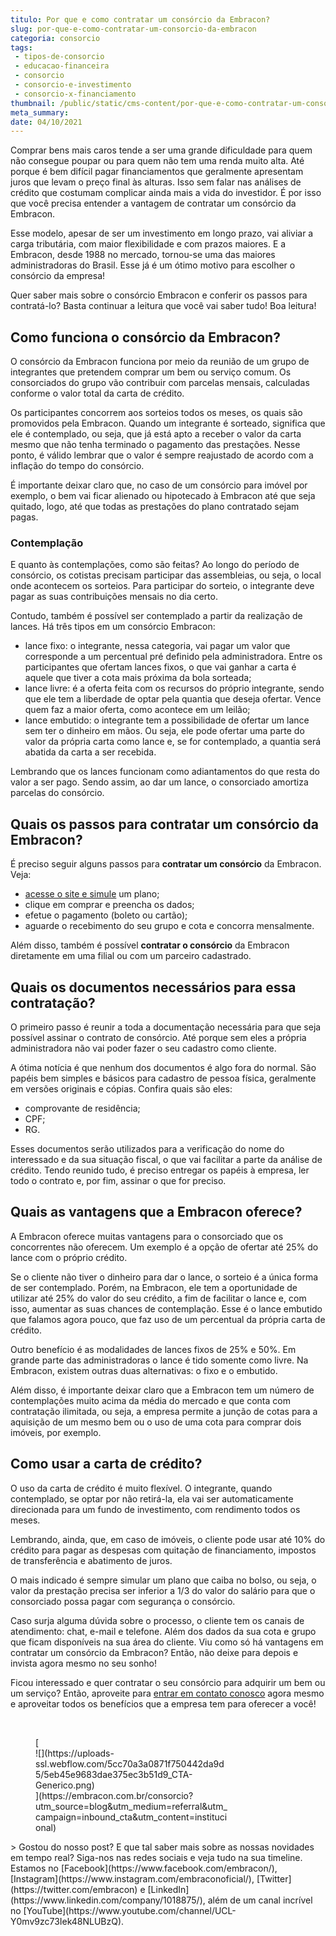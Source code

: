 ```yaml
---
titulo: Por que e como contratar um consórcio da Embracon?
slug: por-que-e-como-contratar-um-consorcio-da-embracon
categoria: consorcio
tags:
 - tipos-de-consorcio
 - educacao-financeira
 - consorcio
 - consorcio-e-investimento
 - consorcio-x-financiamento
thumbnail: /public/static/cms-content/por-que-e-como-contratar-um-consorcio-da-embracon.jpeg
meta_summary: 
date: 04/10/2021
---
```

Comprar bens mais caros tende a ser uma grande dificuldade para quem não consegue poupar ou para quem não tem uma renda muito alta. Até porque é bem difícil pagar financiamentos que geralmente apresentam juros que levam o preço final às alturas. Isso sem falar nas análises de crédito que costumam complicar ainda mais a vida do investidor. É por isso que você precisa entender a vantagem de contratar um consórcio da Embracon.

Esse modelo, apesar de ser um investimento em longo prazo, vai aliviar a carga tributária, com maior flexibilidade e com prazos maiores. E a Embracon, desde 1988 no mercado, tornou-se uma das maiores administradoras do Brasil. Esse já é um ótimo motivo para escolher o consórcio da empresa!

Quer saber mais sobre o consórcio Embracon e conferir os passos para contratá-lo? Basta continuar a leitura que você vai saber tudo! Boa leitura!

Como funciona o consórcio da Embracon?
--------------------------------------

O consórcio da Embracon funciona por meio da reunião de um grupo de integrantes que pretendem comprar um bem ou serviço comum. Os consorciados do grupo vão contribuir com parcelas mensais, calculadas conforme o valor total da carta de crédito.

Os participantes concorrem aos sorteios todos os meses, os quais são promovidos pela Embracon. Quando um integrante é sorteado, significa que ele é contemplado, ou seja, que já está apto a receber o valor da carta mesmo que não tenha terminado o pagamento das prestações. Nesse ponto, é válido lembrar que o valor é sempre reajustado de acordo com a inflação do tempo do consórcio.

É importante deixar claro que, no caso de um consórcio para imóvel por exemplo, o bem vai ficar alienado ou hipotecado à Embracon até que seja quitado, logo, até que todas as prestações do plano contratado sejam pagas.

### Contemplação

E quanto às contemplações, como são feitas? Ao longo do período de consórcio, os cotistas precisam participar das assembleias, ou seja, o local onde acontecem os sorteios. Para participar do sorteio, o integrante deve pagar as suas contribuições mensais no dia certo.

Contudo, também é possível ser contemplado a partir da realização de lances. Há três tipos em um consórcio Embracon:

- lance fixo: o integrante, nessa categoria, vai pagar um valor que corresponde a um percentual pré definido pela administradora. Entre os participantes que ofertam lances fixos, o que vai ganhar a carta é aquele que tiver a cota mais próxima da bola sorteada;
- lance livre: é a oferta feita com os recursos do próprio integrante, sendo que ele tem a liberdade de optar pela quantia que deseja ofertar. Vence quem faz a maior oferta, como acontece em um leilão;
- lance embutido: o integrante tem a possibilidade de ofertar um lance sem ter o dinheiro em mãos. Ou seja, ele pode ofertar uma parte do valor da própria carta como lance e, se for contemplado, a quantia será abatida da carta a ser recebida.

Lembrando que os lances funcionam como adiantamentos do que resta do valor a ser pago. Sendo assim, ao dar um lance, o consorciado amortiza parcelas do consórcio.

Quais os passos para contratar um consórcio da Embracon?
--------------------------------------------------------

É preciso seguir alguns passos para **contratar um consórcio** da Embracon. Veja:

- [acesse o site e simule](https://www.embracon.com.br/consorcio) um plano;
- clique em comprar e preencha os dados;
- efetue o pagamento (boleto ou cartão);
- aguarde o recebimento do seu grupo e cota e concorra mensalmente.

Além disso, também é possível **contratar o consórcio** da Embracon diretamente em uma filial ou com um parceiro cadastrado.

Quais os documentos necessários para essa contratação?
------------------------------------------------------

O primeiro passo é reunir a toda a documentação necessária para que seja possível assinar o contrato de consórcio. Até porque sem eles a própria administradora não vai poder fazer o seu cadastro como cliente.

A ótima notícia é que nenhum dos documentos é algo fora do normal. São papéis bem simples e básicos para cadastro de pessoa física, geralmente em versões originais e cópias. Confira quais são eles:

- comprovante de residência;
- CPF;
- RG.

Esses documentos serão utilizados para a verificação do nome do interessado e da sua situação fiscal, o que vai facilitar a parte da análise de crédito. Tendo reunido tudo, é preciso entregar os papéis à empresa, ler todo o contrato e, por fim, assinar o que for preciso.

Quais as vantagens que a Embracon oferece?
------------------------------------------

A Embracon oferece muitas vantagens para o consorciado que os concorrentes não oferecem. Um exemplo é a opção de ofertar até 25% do lance com o próprio crédito.

Se o cliente não tiver o dinheiro para dar o lance, o sorteio é a única forma de ser contemplado. Porém, na Embracon, ele tem a oportunidade de utilizar até 25% do valor do seu crédito, a fim de facilitar o lance e, com isso, aumentar as suas chances de contemplação. Esse é o lance embutido que falamos agora pouco, que faz uso de um percentual da própria carta de crédito.

Outro benefício é as modalidades de lances fixos de 25% e 50%. Em grande parte das administradoras o lance é tido somente como livre. Na Embracon, existem outras duas alternativas: o fixo e o embutido.

Além disso, é importante deixar claro que a Embracon tem um número de contemplações muito acima da média do mercado e que conta com contratação ilimitada, ou seja, a empresa permite a junção de cotas para a aquisição de um mesmo bem ou o uso de uma cota para comprar dois imóveis, por exemplo.

Como usar a carta de crédito?
-----------------------------

O uso da carta de crédito é muito flexível. O integrante, quando contemplado, se optar por não retirá-la, ela vai ser automaticamente direcionada para um fundo de investimento, com rendimento todos os meses.

Lembrando, ainda, que, em caso de imóveis, o cliente pode usar até 10% do crédito para pagar as despesas com quitação de financiamento, impostos de transferência e abatimento de juros.

O mais indicado é sempre simular um plano que caiba no bolso, ou seja, o valor da prestação precisa ser inferior a 1/3 do valor do salário para que o consorciado possa pagar com segurança o consórcio.

Caso surja alguma dúvida sobre o processo, o cliente tem os canais de atendimento: chat, e-mail e telefone. Além dos dados da sua cota e grupo que ficam disponíveis na sua área do cliente. Viu como só há vantagens em contratar um consórcio da Embracon? Então, não deixe para depois e invista agora mesmo no seu sonho!

Ficou interessado e quer contratar o seu consórcio para adquirir um bem ou um serviço? Então, aproveite para [entrar em contato conosco](https://www.embracon.com.br/) agora mesmo e aproveitar todos os benefícios que a empresa tem para oferecer a você!

‍

<figure class="w-richtext-figure-type-image w-richtext-align-center" style="max-width:310px">[<div>![](https://uploads-ssl.webflow.com/5cc70a3a0871f750442da9d5/5eb45e9683dae375ec3b51d9_CTA-Generico.png)</div>](https://embracon.com.br/consorcio?utm_source=blog&utm_medium=referral&utm_campaign=inbound_cta&utm_content=institucional)</figure>> Gostou do nosso post? E que tal saber mais sobre as nossas novidades em tempo real? Siga-nos nas redes sociais e veja tudo na sua timeline. Estamos no [Facebook](https://www.facebook.com/embracon/), [Instagram](https://www.instagram.com/embraconoficial/), [Twitter](https://twitter.com/embracon) e [LinkedIn](https://www.linkedin.com/company/1018875/), além de um canal incrível no [YouTube](https://www.youtube.com/channel/UCL-Y0mv9zc73Iek48NLUBzQ).
